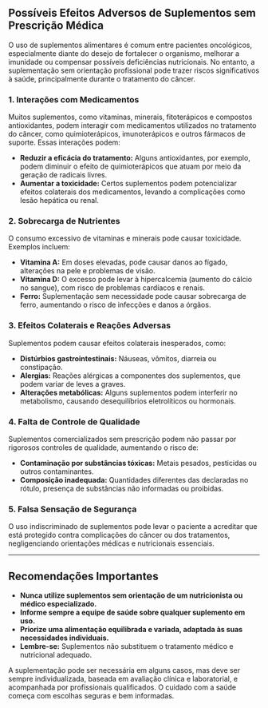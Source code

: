 ## Possíveis Efeitos Adversos de Suplementos sem Prescrição Médica

O uso de suplementos alimentares é comum entre pacientes oncológicos, especialmente diante do desejo de fortalecer o organismo, melhorar a imunidade ou compensar possíveis deficiências nutricionais. No entanto, a suplementação sem orientação profissional pode trazer riscos significativos à saúde, principalmente durante o tratamento do câncer.

### 1. Interações com Medicamentos

Muitos suplementos, como vitaminas, minerais, fitoterápicos e compostos antioxidantes, podem interagir com medicamentos utilizados no tratamento do câncer, como quimioterápicos, imunoterápicos e outros fármacos de suporte. Essas interações podem:

- **Reduzir a eficácia do tratamento:** Alguns antioxidantes, por exemplo, podem diminuir o efeito de quimioterápicos que atuam por meio da geração de radicais livres.
- **Aumentar a toxicidade:** Certos suplementos podem potencializar efeitos colaterais dos medicamentos, levando a complicações como lesão hepática ou renal.

### 2. Sobrecarga de Nutrientes

O consumo excessivo de vitaminas e minerais pode causar toxicidade. Exemplos incluem:

- **Vitamina A:** Em doses elevadas, pode causar danos ao fígado, alterações na pele e problemas de visão.
- **Vitamina D:** O excesso pode levar à hipercalcemia (aumento do cálcio no sangue), com risco de problemas cardíacos e renais.
- **Ferro:** Suplementação sem necessidade pode causar sobrecarga de ferro, aumentando o risco de infecções e danos a órgãos.

### 3. Efeitos Colaterais e Reações Adversas

Suplementos podem causar efeitos colaterais inesperados, como:

- **Distúrbios gastrointestinais:** Náuseas, vômitos, diarreia ou constipação.
- **Alergias:** Reações alérgicas a componentes dos suplementos, que podem variar de leves a graves.
- **Alterações metabólicas:** Alguns suplementos podem interferir no metabolismo, causando desequilíbrios eletrolíticos ou hormonais.

### 4. Falta de Controle de Qualidade

Suplementos comercializados sem prescrição podem não passar por rigorosos controles de qualidade, aumentando o risco de:

- **Contaminação por substâncias tóxicas:** Metais pesados, pesticidas ou outros contaminantes.
- **Composição inadequada:** Quantidades diferentes das declaradas no rótulo, presença de substâncias não informadas ou proibidas.

### 5. Falsa Sensação de Segurança

O uso indiscriminado de suplementos pode levar o paciente a acreditar que está protegido contra complicações do câncer ou dos tratamentos, negligenciando orientações médicas e nutricionais essenciais.

---

## Recomendações Importantes

- **Nunca utilize suplementos sem orientação de um nutricionista ou médico especializado.**
- **Informe sempre a equipe de saúde sobre qualquer suplemento em uso.**
- **Priorize uma alimentação equilibrada e variada, adaptada às suas necessidades individuais.**
- **Lembre-se:** Suplementos não substituem o tratamento médico e nutricional adequado.

A suplementação pode ser necessária em alguns casos, mas deve ser sempre individualizada, baseada em avaliação clínica e laboratorial, e acompanhada por profissionais qualificados. O cuidado com a saúde começa com escolhas seguras e bem informadas.